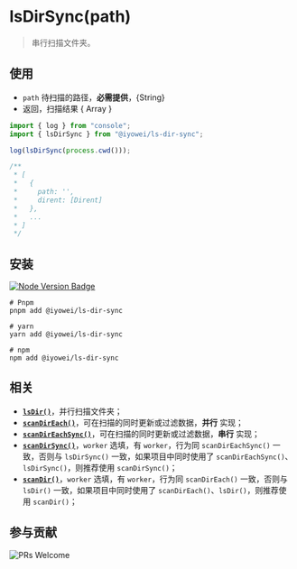 [node version badge]: https://img.shields.io/badge/node.js-%3E%3D12.20.0-brightgreen?style=flat&logo=Node.js
[download node.js]: https://nodejs.org/en/download/
[prs welcome badge]: https://img.shields.io/badge/PRs-welcome-brightgreen.svg?style=flat

[lsDir]: https://github.com/iyowei/ls-dir
[scanDirEach]: https://github.com/iyowei/scan-dir-each
[scanDirEachSync]: https://github.com/iyowei/scan-dir-each-sync
[scanDirSync]: https://github.com/iyowei/scan-dir-sync
[scanDir]: https://github.com/iyowei/scan-dir

# lsDirSync(path)

> 串行扫描文件夹。

## 使用

- `path` 待扫描的路径，**必需提供**，{String}
- 返回，扫描结果 { Array }

```js
import { log } from "console";
import { lsDirSync } from "@iyowei/ls-dir-sync";

log(lsDirSync(process.cwd()));

/**
 * [
 *   {
 *     path: '',
 *     dirent: [Dirent]
 *   },
 *   ...
 * ]
 */
```

## 安装

[![Node Version Badge][node version badge]][download node.js]

```shell
# Pnpm
pnpm add @iyowei/ls-dir-sync

# yarn
yarn add @iyowei/ls-dir-sync

# npm
npm add @iyowei/ls-dir-sync
```

## 相关

- [**`lsDir()`**][lsDir]，并行扫描文件夹；
- [**`scanDirEach()`**][scanDirEach]，可在扫描的同时更新或过滤数据，**并行** 实现；
- [**`scanDirEachSync()`**][scanDirEachSync]，可在扫描的同时更新或过滤数据，**串行** 实现；
- [**`scanDirSync()`**][scanDirSync]，`worker` 选填，有 `worker`，行为同 `scanDirEachSync()` 一致，否则与 `lsDirSync()` 一致，如果项目中同时使用了 `scanDirEachSync()`、`lsDirSync()`，则推荐使用 `scanDirSync()`；
- [**`scanDir()`**][scanDir]，`worker` 选填，有 `worker`，行为同 `scanDirEach()` 一致，否则与 `lsDir()` 一致，如果项目中同时使用了 `scanDirEach()`、`lsDir()`，则推荐使用 `scanDir()`；

## 参与贡献

![PRs Welcome][prs welcome badge]
